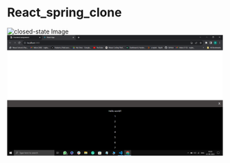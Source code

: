 # React_spring_clone
<img src='https://i.pinimg.com/236x/f1/9e/b8/f19eb82ad25f55509c41ab7efdd44278.jpg' alt='closed-state Image' />
<img src='https://github.com/RaghavendraRD123/React_spring_clone/blob/main/half-open-state.png' alt='closed-state Image' />
